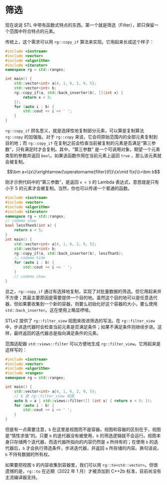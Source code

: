 # 筛选

现在说说 STL 中带有函数式特点的东西。第一个就是筛选（Filter），即只保留一个范围中符合特点的元素。

传统上，这个需求可以用 `rg::copy_if` 算法来实现。它用起来长成这个样子：

```cpp codemo
#include <iostream>
#include <vector>
#include <algorithm>
#include <iterator>
namespace rg = std::ranges;

int main() {
    std::vector<int> a{4, 1, 6, 2, 9, 5};
    std::vector<int> b;
    rg::copy_if(a, std::back_inserter(b), [](int x) {
        return x < 5;
    });
    for (auto i : b) {
        std::cout << i << ' ';
    }
}
```

`rg::copy_if` 顾名思义，就是选择性地复制部分元素，可以算是复制算法 `rg::copy` 的加强版。对于 `rg::copy` 来说，它会将原始范围内的全部元素复制到目的地；而 `rg::copy_if` 在复制之前会检查当前被复制的元素是否满足“第三参数”，只有满足时才会复制。其中，“第三参数” 是一个可调用对象，期望一个元素类型的参数并返回 `bool`。如果该函数作用在当前元素上返回 `true` ，那么该元素就会被复制。

$$\bm a=\{x\}\xrightarrow{\operatorname{filter}(f)}\{x\mid f(x)\}=\bm b$$

刚才示例代码中的“第三参数”，是返回 `x < 5` 的 Lambda 表达式，意思就是只有小于 5 的元素才会被复制。当然，你也可以传递一个普通的函数。

```cpp codemo
#include <iostream>
#include <vector>
#include <algorithm>
#include <iterator>
namespace rg = std::ranges;
// codemo show
bool lessThen5(int x) {
    return x < 5;
}
int main() {
    std::vector<int> a{4, 1, 6, 2, 9, 5};
    std::vector<int> b;
    rg::copy_if(a, std::back_inserter(b), lessThan5);
    // codemo hide
    for (auto i : b) {
        std::cout << i << ' ';
    }
    // codemo show
}
```

总之，`rg::copy_if` 通过有选择地复制，实现了对批量数据的筛选。但它用起来并不方便；其最主要原因是需要提供一个目的地。虽然这个目的地可以是任意迭代器，但如果要收集到一个新的容器，则要么初始化好这个容器的大小，要么使用 `std::back_inserter`。这在使用上略显啰嗦。

STLv2 提供了 `rg::filter_view` 视图来改进筛选的写法。在 `rg::filter_view` 中，步进迭代器时会检查当前元素是否满足条件；如果不满足条件则继续步进。这样，最终返回的迭代器总是指向满足条件的元素。

范围适配器 `std::views::filter` 可以方便地生成 `rg::filter_view`。它用起来是这样写的：

```cpp
#include <iostream>
#include <vector>
#include <algorithm>
#include <ranges>
namespace rg = std::ranges;

int main() {
    std::vector<int> a{4, 1, 6, 2, 9, 5};
    // b 是 rg::filter_view 视图
    auto b = a | std::views::filter([] (int x) { return x < 5; });
    for (auto i : b) {
        std::cout << i << ' ';
    }
}
```

但是有一点需要注意，`b` 在这里是视图而不是容器。视图和容器的区别在于，视图是“惰性求值”的。只要 `b` 的迭代器没有被使用，`b` 的筛选逻辑就不会运行。视图本身只存储两个迭代器，而迭代器所指向的内容仍然是 `a` 所持有的；在使用 `b` 的迭代器后，`b` 才会执行筛选条件，步进迭代器，并返回 `a` 所存储的内容。换句话说，`b` 不持有数据的所有权。

如果要把视图 `b` 的内容收集到容器里，我们可以用 `rg::to<std::vector>`。但很遗憾的是，`rg::to` 在近期（2022 年 1 月）才被添加到 C++2b 标准，目前尚没有主流编译器支持。
